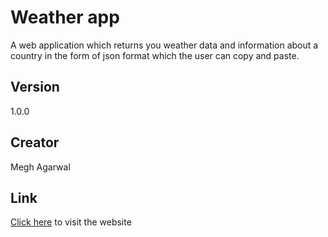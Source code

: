 # Weather app
A web application which returns you weather data and information about a country in the form of json format which the user can copy and paste.

## Version
1.0.0

## Creator
Megh Agarwal

## Link
[Click here](https://weather-megh.herokuapp.com) to visit the website